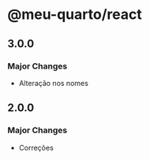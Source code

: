 # @meu-quarto/react

## 3.0.0

### Major Changes

- Alteração nos nomes

## 2.0.0

### Major Changes

- Correções

